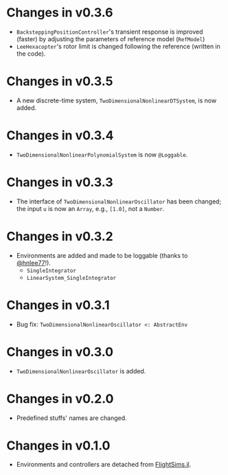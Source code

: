 # Changes in v0.3.6
- `BacksteppingPositionController`'s transient response is improved (faster) by adjusting the parameters of reference model (`RefModel`)
- `LeeHexacopter`'s rotor limit is changed following the reference (written in the code).

# Changes in v0.3.5
- A new discrete-time system, `TwoDimensionalNonlinearDTSystem`, is now added.

# Changes in v0.3.4
- `TwoDimensionalNonlinearPolynomialSystem` is now `@Loggable`.

# Changes in v0.3.3
- The interface of `TwoDimensionalNonlinearOscillator` has been changed; the input `u` is now an `Array`, e.g., `[1.0]`, not a `Number`.

# Changes in v0.3.2
- Environments are added and made to be loggable (thanks to [@hnlee77](https://github.com/hnlee77)!).
    - `SingleIntegrator`
    - `LinearSystem_SingleIntegrator`

# Changes in v0.3.1
- Bug fix: `TwoDimensionalNonlinearOscillator <: AbstractEnv`

# Changes in v0.3.0
- `TwoDimensionalNonlinearOscillator` is added.

# Changes in v0.2.0
- Predefined stuffs' names are changed.

# Changes in v0.1.0
- Environments and controllers are detached from [FlightSims.jl](https://github.com/JinraeKim/FlightSims.jl).
